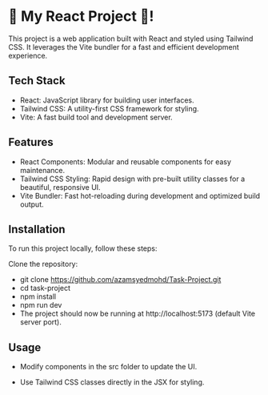 # 🧡 My React Project 🚀!
This project is a web application built with React and styled using Tailwind CSS. It leverages the Vite bundler for a fast and efficient development experience.

## Tech Stack
- React: JavaScript library for building user interfaces.
- Tailwind CSS: A utility-first CSS framework for styling.
- Vite: A fast build tool and development server.
## Features
- React Components: Modular and reusable components for easy maintenance.
- Tailwind CSS Styling: Rapid design with pre-built utility classes for a beautiful, responsive UI.
- Vite Bundler: Fast hot-reloading during development and optimized build output.
## Installation
To run this project locally, follow these steps:

Clone the repository:

- git clone https://github.com/azamsyedmohd/Task-Project.git
- cd task-project
- npm install
- npm run dev
- The project should now be running at http://localhost:5173 (default Vite server port).

## Usage
- Modify components in the src folder to update the UI.

- Use Tailwind CSS classes directly in the JSX for styling.





